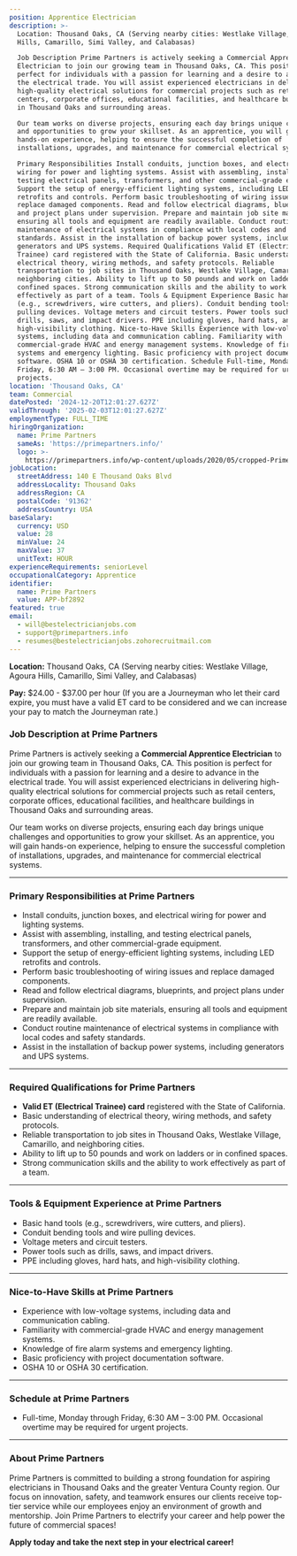```yaml
---
position: Apprentice Electrician
description: >-
  Location: Thousand Oaks, CA (Serving nearby cities: Westlake Village, Agoura
  Hills, Camarillo, Simi Valley, and Calabasas)

  Job Description Prime Partners is actively seeking a Commercial Apprentice
  Electrician to join our growing team in Thousand Oaks, CA. This position is
  perfect for individuals with a passion for learning and a desire to advance in
  the electrical trade. You will assist experienced electricians in delivering
  high-quality electrical solutions for commercial projects such as retail
  centers, corporate offices, educational facilities, and healthcare buildings
  in Thousand Oaks and surrounding areas.

  Our team works on diverse projects, ensuring each day brings unique challenges
  and opportunities to grow your skillset. As an apprentice, you will gain
  hands-on experience, helping to ensure the successful completion of
  installations, upgrades, and maintenance for commercial electrical systems.

  Primary Responsibilities Install conduits, junction boxes, and electrical
  wiring for power and lighting systems. Assist with assembling, installing, and
  testing electrical panels, transformers, and other commercial-grade equipment.
  Support the setup of energy-efficient lighting systems, including LED
  retrofits and controls. Perform basic troubleshooting of wiring issues and
  replace damaged components. Read and follow electrical diagrams, blueprints,
  and project plans under supervision. Prepare and maintain job site materials,
  ensuring all tools and equipment are readily available. Conduct routine
  maintenance of electrical systems in compliance with local codes and safety
  standards. Assist in the installation of backup power systems, including
  generators and UPS systems. Required Qualifications Valid ET (Electrical
  Trainee) card registered with the State of California. Basic understanding of
  electrical theory, wiring methods, and safety protocols. Reliable
  transportation to job sites in Thousand Oaks, Westlake Village, Camarillo, and
  neighboring cities. Ability to lift up to 50 pounds and work on ladders or in
  confined spaces. Strong communication skills and the ability to work
  effectively as part of a team. Tools & Equipment Experience Basic hand tools
  (e.g., screwdrivers, wire cutters, and pliers). Conduit bending tools and wire
  pulling devices. Voltage meters and circuit testers. Power tools such as
  drills, saws, and impact drivers. PPE including gloves, hard hats, and
  high-visibility clothing. Nice-to-Have Skills Experience with low-voltage
  systems, including data and communication cabling. Familiarity with
  commercial-grade HVAC and energy management systems. Knowledge of fire alarm
  systems and emergency lighting. Basic proficiency with project documentation
  software. OSHA 10 or OSHA 30 certification. Schedule Full-time, Monday through
  Friday, 6:30 AM – 3:00 PM. Occasional overtime may be required for urgent
  projects.
location: 'Thousand Oaks, CA'
team: Commercial
datePosted: '2024-12-20T12:01:27.627Z'
validThrough: '2025-02-03T12:01:27.627Z'
employmentType: FULL_TIME
hiringOrganization:
  name: Prime Partners
  sameAs: 'https://primepartners.info/'
  logo: >-
    https://primepartners.info/wp-content/uploads/2020/05/cropped-Prime-Partners-Logo-NO-BG-1-1.png
jobLocation:
  streetAddress: 140 E Thousand Oaks Blvd
  addressLocality: Thousand Oaks
  addressRegion: CA
  postalCode: '91362'
  addressCountry: USA
baseSalary:
  currency: USD
  value: 28
  minValue: 24
  maxValue: 37
  unitText: HOUR
experienceRequirements: seniorLevel
occupationalCategory: Apprentice
identifier:
  name: Prime Partners
  value: APP-bf2892
featured: true
email:
  - will@bestelectricianjobs.com
  - support@primepartners.info
  - resumes@bestelectricianjobs.zohorecruitmail.com
---
```


**Location:** Thousand Oaks, CA (Serving nearby cities: Westlake Village, Agoura Hills, Camarillo, Simi Valley, and Calabasas)  

**Pay:** $24.00 - $37.00 per hour (If you are a Journeyman who let their card expire, you must have a valid ET card to be considered and we can increase your pay to match the Journeyman rate.)

### Job Description at Prime Partners  
Prime Partners is actively seeking a **Commercial Apprentice Electrician** to join our growing team in Thousand Oaks, CA. This position is perfect for individuals with a passion for learning and a desire to advance in the electrical trade. You will assist experienced electricians in delivering high-quality electrical solutions for commercial projects such as retail centers, corporate offices, educational facilities, and healthcare buildings in Thousand Oaks and surrounding areas.  

Our team works on diverse projects, ensuring each day brings unique challenges and opportunities to grow your skillset. As an apprentice, you will gain hands-on experience, helping to ensure the successful completion of installations, upgrades, and maintenance for commercial electrical systems.  

---

### Primary Responsibilities at Prime Partners  
- Install conduits, junction boxes, and electrical wiring for power and lighting systems.  
- Assist with assembling, installing, and testing electrical panels, transformers, and other commercial-grade equipment.  
- Support the setup of energy-efficient lighting systems, including LED retrofits and controls.  
- Perform basic troubleshooting of wiring issues and replace damaged components.  
- Read and follow electrical diagrams, blueprints, and project plans under supervision.  
- Prepare and maintain job site materials, ensuring all tools and equipment are readily available.  
- Conduct routine maintenance of electrical systems in compliance with local codes and safety standards.  
- Assist in the installation of backup power systems, including generators and UPS systems.  

---

### Required Qualifications for Prime Partners  
- **Valid ET (Electrical Trainee) card** registered with the State of California.  
- Basic understanding of electrical theory, wiring methods, and safety protocols.  
- Reliable transportation to job sites in Thousand Oaks, Westlake Village, Camarillo, and neighboring cities.  
- Ability to lift up to 50 pounds and work on ladders or in confined spaces.  
- Strong communication skills and the ability to work effectively as part of a team.  

---

### Tools & Equipment Experience at Prime Partners  
- Basic hand tools (e.g., screwdrivers, wire cutters, and pliers).  
- Conduit bending tools and wire pulling devices.  
- Voltage meters and circuit testers.  
- Power tools such as drills, saws, and impact drivers.  
- PPE including gloves, hard hats, and high-visibility clothing.  

---

### Nice-to-Have Skills at Prime Partners  
- Experience with low-voltage systems, including data and communication cabling.  
- Familiarity with commercial-grade HVAC and energy management systems.  
- Knowledge of fire alarm systems and emergency lighting.  
- Basic proficiency with project documentation software.  
- OSHA 10 or OSHA 30 certification.  

---

### Schedule at Prime Partners  
- Full-time, Monday through Friday, 6:30 AM – 3:00 PM. Occasional overtime may be required for urgent projects.  

---

### About Prime Partners  
Prime Partners is committed to building a strong foundation for aspiring electricians in Thousand Oaks and the greater Ventura County region. Our focus on innovation, safety, and teamwork ensures our clients receive top-tier service while our employees enjoy an environment of growth and mentorship. Join Prime Partners to electrify your career and help power the future of commercial spaces!  

**Apply today and take the next step in your electrical career!**  
